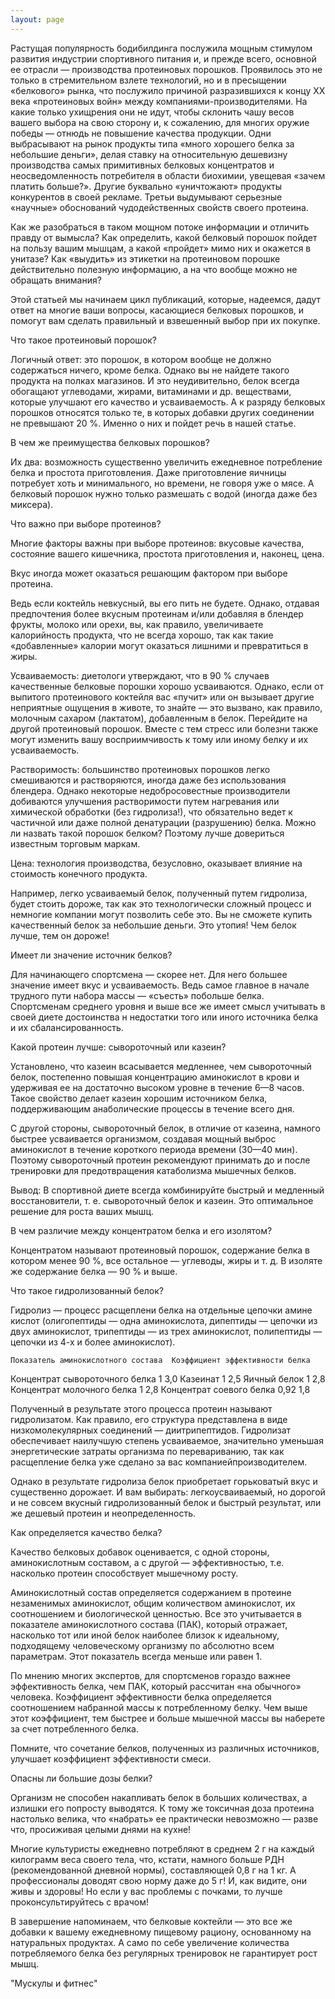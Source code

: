 ```yaml
---
layout: page
---
```

Растущая популярность бодибилдинга послужила мощным стимулом развития индустрии спортивного питания и, и прежде всего, основной ее отрасли — производства протеиновых порошков. Проявилось это не только в стремительном взлете технологий, но и в пресыщении «белкового» рынка, что послужило причиной разразившихся к концу XX века «протеиновых войн» между компаниями-производителями. На какие только ухищрения они не идут, чтобы склонить чашу весов вашего выбора на свою сторону и, к сожалению, для многих оружие победы — отнюдь не повышение качества продукции. Одни выбрасывают на рынок продукты типа «много хорошего белка за небольшие деньги», делая ставку на относительную дешевизну производства самых примитивных белковых концентратов и неосведомленность потребителя в области биохимии, увещевая «зачем платить больше?». Другие буквально «уничтожают» продукты конкурентов в своей рекламе. Третьи выдумывают серьезные «научные» обоснований чудодейственных свойств своего протеина.

Как же разобраться в таком мощном потоке информации и отличить правду от вымысла? Как определить, какой белковый порошок пойдет на пользу вашим мышцам, а какой «пройдет» мимо них и окажется в унитазе? Как «выудить» из этикетки на протеиновом порошке действительно полезную информацию, а на что вообще можно не обращать внимания?

Этой статьей мы начинаем цикл публикаций, которые, надеемся, дадут ответ на многие ваши вопросы, касающиеся белковых порошков, и помогут вам сделать правильный и взвешенный выбор при их покупке.

Что такое протеиновый порошок?

Логичный ответ: это порошок, в котором вообще не должно содержаться ничего, кроме белка. Однако вы не найдете такого продукта на полках магазинов. И это неудивительно, белок всегда обогащают углеводами, жирами, витаминами и др. веществами, которые улучшают его качество и усваиваемость. А к разряду белковых порошков относятся только те, в которых добавки других соединении не превышают 20 %. Именно о них и пойдет речь в нашей статье.

В чем же преимущества белковых порошков?

Их два: возможность существенно увеличить ежедневное потребление белка и простота приготовления. Даже приготовление яичницы потребует хоть и минимального, но времени, не говоря уже о мясе. А белковый порошок нужно только размешать с водой (иногда даже без миксера).

Что важно при выборе протеинов?

Многие факторы важны при выборе протеинов: вкусовые качества, состояние вашего кишечника, простота приготовления и, наконец, цена.

Вкус иногда может оказаться решающим фактором при выборе протеина.

Ведь если коктейль невкусный, вы его пить не будете. Однако, отдавая предпочтения более вкусным протеинам и/или добавляя в блендер фрукты, молоко или орехи, вы, как правило, увеличиваете калорийность продукта, что не всегда хорошо, так как такие «добавленные» калории могут оказаться лишними и превратиться в жиры.

Усваиваемость: диетологи утверждают, что в 90 % случаев качественные белковые порошки хорошо усваиваются. Однако, если от выпитого протеинового коктейля вас «пучит» или он вызывает другие неприятные ощущения в животе, то знайте — это вызвано, как правило, молочным сахаром (лактатом), добавленным в белок. Перейдите на другой протеиновый порошок. Вместе с тем стресс или болезни также могут изменить вашу восприимчивость к тому или иному белку и их усваиваемость.

Растворимость: большинство протеиновых порошков легко смешиваются и растворяются, иногда даже без использования блендера. Однако некоторые недобросовестные производители добиваются улучшения растворимости путем нагревания или химической обработки (без гидролиза!), что обязательно ведет к частичной или даже полной денатурации (разрушению) белка. Можно ли назвать такой порошок белком? Поэтому лучше довериться известным торговым маркам.

Цена: технология производства, безусловно, оказывает влияние на стоимость конечного продукта.

Например, легко усваиваемый белок, полученный путем гидролиза, будет стоить дороже, так как это технологически сложный процесс и немногие компании могут позволить себе это. Вы не сможете купить качественный белок за небольшие деньги. Это утопия! Чем белок лучше, тем он дороже!

Имеет ли значение источник белков?

Для начинающего спортсмена — скорее нет. Для него большее значение имеет вкус и усваиваемость. Ведь самое главное в начале трудного пути набора массы — «съесть» побольше белка. Спортсменам среднего уровня и выше все же имеет смысл учитывать в своей диете достоинства н недостатки того или иного источника белка и их сбалансированность.

Какой протеин лучше: сывороточный или казеин?

Установлено, что казеин всасывается медленнее, чем сывороточный белок, постепенно повышая концентрацию аминокислот в крови и удерживая ее на достаточно высоком уровне в течение 6—8 часов. Такое свойство делает казеин хорошим источником белка, поддерживающим анаболические процессы в течение всего дня.

С другой стороны, сывороточный белок, в отличие от казеина, намного быстрее усваивается организмом, создавая мощный выброс аминокислот в течение короткого периода времени (30—40 мин). Поэтому сывороточный протеин рекомендуют принимать до и после тренировки для предотвращения катаболизма мышечных белков.

Вывод: В спортивной диете всегда комбинируйте быстрый и медленный восстановители, т. е. сывороточный белок и казеин. Это оптимальное решение для роста ваших мышц.

В чем различие между концентратом белка и его изолятом?

Концентратом называют протеиновый порошок, содержание белка в котором менее 90 %, все остальное — углеводы, жиры и т. д. В изоляте же содержание белка — 90 % и выше.

Что такое гидролизованный белок?

Гидролиз — процесс расщеплени белка на отдельные цепочки амине кислот (олигопептиды — одна аминокислота, дипептиды — цепочки из двух аминокислот, трипептиды — из трех аминокислот, полипептиды — цепочки из 4-х и более аминокислот).

  	Показатель аминокислотного состава 	Коэффициент эффективности белка
Концентрат сывороточного белка
	1 	3,0
Казеинат 	1 	2,5
Яичный белок
	1 	2,8
Концентрат молочного белка
	1 	2,8
Концентрат соевого белка
	0,92 	1,8

Полученный в результате этого процесса протеин называют гидролизатом. Как правило, его структура представлена в виде низкомолекулярных соединений — диитрипептидов. Гидролизат обеспечивает наилучшую степень усваиваемое, значительно уменьшая энергетические затраты организма по перевариванию, так как расщепление белка уже сделано за вас компаниейпроизводителем.

Однако в результате гидролиза белок приобретает горьковатый вкус и существенно дорожает. И вам выбирать: легкоусваиваемый, но дорогой и не совсем вкусный гидролизованный белок и быстрый результат, или же дешевый протеин и неопределенность.

Как определяется качество белка?

Качество белковых добавок оценивается, с одной стороны, аминокислотным составом, а с другой — эффективностью, т.е. насколько протеин способствует мышечному росту.

Аминокислотный состав определяется содержанием в протеине незаменимых аминокислот, общим количеством аминокислот, их соотношением и биологической ценностью. Все это учитывается в показателе аминокислотного состава (ПАК), который отражает, насколько тот или иной белок наиболее близок к идеальному, подходящему человеческому организму по абсолютно всем параметрам. Этот показатель всегда меньше или равен 1.

По мнению многих экспертов, для спортсменов гораздо важнее эффективность белка, чем ПАК, который рассчитан «на обычного» человека. Коэффициент эффективности белка определяется соотношением набранной массы к потребленному белку. Чем выше этот коэффициент, тем быстрее и больше мышечной массы вы наберете за счет потребленного белка.

Помните, что сочетание белков, полученных из различных источников, улучшает коэффициент эффективности смеси.

Опасны ли большие дозы белки?

Организм не способен накапливать белок в больших количествах, а излишки его попросту выводятся. К тому же токсичная доза протеина настолько велика, что «набрать» ее практически невозможно — разве что, просиживая целыми днями на кухне!

Многие культуристы ежедневно потребляют в среднем 2 г на каждый килограмм веса своего тела, что, кстати, намного больше РДН (рекомендованной дневной нормы), составляющей 0,8 г на 1 кг. А профессионалы доводят свою норму даже до 5 г! И, как видите, они живы и здоровы! Но если у вас проблемы с почками, то лучше проконсультируйтесь с врачом!

В завершение напоминаем, что белковые коктейли — это все же добавки к вашему ежедневному пищевому рациону, основанному на натуральных продуктах. А само по себе увеличение количества потребляемого белка без регулярных тренировок не гарантирует рост мышц.


"Мускулы и фитнес"